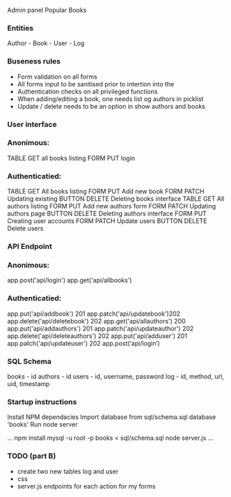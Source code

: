 Admin panel Popular Books

### Entities
Author - Book - User - Log

### Buseness rules
* Form validation on all forms
* All forms input to be sanitised prior to intertion into the
* Authentication checks on all privileged functions
* When adding/editing a book, one needs list og authors in picklist
* Update / delete needs to be an option in show authors and books


### User interface

### Anonimous:

TABLE GET   all books listing
FORM PUT    login

### Authenticatied:

TABLE GET All books listing
FORM PUT Add new book
FORM PATCH Updating existing
BUTTON DELETE Deleting books interface
TABLE GET All authors listing
FORM PUT Add new authors form
FORM PATCH Updating authors page
BUTTON DELETE Deleting authors interface
FORM PUT Creating user accounts
FORM PATCH Update users
BUTTON DELETE Delete users





### API Endpoint


### Anonimous:
app.post('api/login')
app.get('api/allbooks')



### Authenticatied:
app.put('api/addbook') 201
app.patch('api/updatebook')202
app.delete('api/deletebook') 202
app.get('api/allauthors') 200
app.put('api/addauthors') 201
app.patch('api/updateauthor') 202
app.delete('api/deleteauthors') 202
app.put('api/adduser') 201
app.patch('api/updateuser') 202
app.post(‘api/login’)


### SQL Schema

books - id
authors - id
users - id, username, password 
log - id, method, url, uid, timestamp

### Startup instructions

Install NPM dependacies
Import database from sql/schema.sql database 'books'
Run node server

...
npm install
mysql -u root -p books < sql/schema.sql
node server.js
...


### TODO (part B)
* create two new tables log and user
* css
* server.js endpoints for each action for my forms